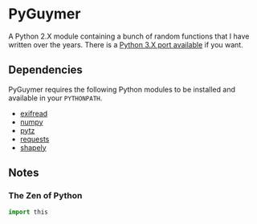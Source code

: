 # PyGuymer

A Python 2.X module containing a bunch of random functions that I have written over the years. There is a [Python 3.X port available](https://github.com/Guymer/PyGuymer3) if you want.

## Dependencies

PyGuymer requires the following Python modules to be installed and available in your `PYTHONPATH`.

* [exifread](https://pypi.python.org/pypi/ExifRead)
* [numpy](https://pypi.python.org/pypi/numpy)
* [pytz](https://pypi.python.org/pypi/pytz)
* [requests](https://pypi.python.org/pypi/requests)
* [shapely](https://pypi.python.org/pypi/shapely)

## Notes

### The Zen of Python

```python
import this
```
